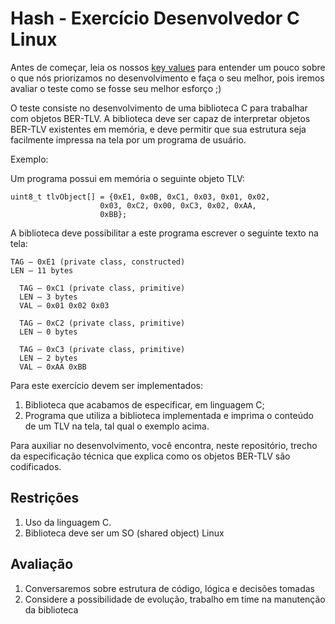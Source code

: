 # Hash - Exercício Desenvolvedor C Linux

Antes de começar, leia os nossos [key values](https://www.keyvalues.com/hash) para entender um pouco sobre o que nós priorizamos no desenvolvimento e faça o seu melhor, pois iremos avaliar o teste como se fosse seu melhor esforço ;)

O teste consiste no desenvolvimento de uma biblioteca C para trabalhar com objetos BER-TLV. A biblioteca deve ser capaz de interpretar objetos BER-TLV existentes em memória, e deve permitir que sua estrutura seja facilmente impressa na tela por um programa de usuário.

Exemplo:

Um programa possui em memória o seguinte objeto TLV:

```
uint8_t tlvObject[] = {0xE1, 0x0B, 0xC1, 0x03, 0x01, 0x02,
                    0x03, 0xC2, 0x00, 0xC3, 0x02, 0xAA,
                    0xBB};
```

A biblioteca deve possibilitar a este programa escrever o seguinte texto na tela:

```
TAG – 0xE1 (private class, constructed)
LEN – 11 bytes

  TAG – 0xC1 (private class, primitive)
  LEN – 3 bytes
  VAL – 0x01 0x02 0x03

  TAG – 0xC2 (private class, primitive)
  LEN – 0 bytes

  TAG – 0xC3 (private class, primitive)
  LEN – 2 bytes
  VAL – 0xAA 0xBB
```

Para este exercício devem ser implementados:

1. Biblioteca que acabamos de especificar, em linguagem C;
2. Programa que utiliza a biblioteca implementada e imprima o conteúdo de um TLV na tela, tal qual o exemplo acima.

Para auxiliar no desenvolvimento, você encontra, neste repositório, trecho da especificação técnica que explica como os objetos BER-TLV são codificados.

## Restrições

1. Uso da linguagem C.
2. Biblioteca deve ser um SO (shared object) Linux


## Avaliação

1. Conversaremos sobre estrutura de código, lógica e decisões tomadas
2. Considere a possibilidade de evolução, trabalho em time na manutenção da biblioteca
